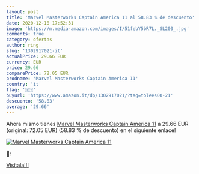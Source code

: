 ```yaml
---
layout: post
title: 'Marvel Masterworks Captain America 11 al 58.83 % de descuento'
date: 2020-12-18 17:52:31
image: 'https://m.media-amazon.com/images/I/51febY5bR7L._SL200_.jpg'
comments: true
category: ofertas
author: ring
slug: '1302917021-it'
actualPrice: 29.66 EUR
currency: EUR
price: 29.66
comparePrice: 72.05 EUR
prodname: 'Marvel Masterworks Captain America 11'
country: 'it'
flag: '🇮🇹'
buyurl: 'https://www.amazon.it/dp/1302917021/?tag=tolees00-21'
descuento: '58.83'
average: '29.66'
---
```


Ahora mismo tienes [Marvel Masterworks Captain America 11](https://www.amazon.it/dp/1302917021/?tag=tolees00-21) a 29.66 EUR (original: 72.05 EUR) (58.83 %  de descuento) en el siguiente enlace!

[![Marvel Masterworks Captain America 11](https://m.media-amazon.com/images/I/51febY5bR7L._SL200_.jpg)](https://www.amazon.it/dp/1302917021/?tag=tolees00-21)

🔎:


[Visítala!!!](https://www.amazon.it/dp/1302917021/?tag=tolees00-21)

